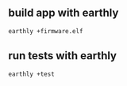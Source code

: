## build app with earthly

```sh
earthly +firmware.elf
```

## run tests with earthly

```sh
earthly +test
```
